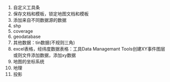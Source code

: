 1. 自定义工具条
2. 保存文档和模板，锁定地图文档和模板
3. 添加来自不同数据源的数据
  1. shp
  2. coverage
  3. geodatabase
  4. 其他数据：tin数据(不规则三角)
  5. excel表格，经纬度数据表格：工具Data Managemant Tools创建XY事件图层 或则文件添加数据，添加xy数据
4. 地图的坐标系统
  1. 地理
  2. 投影
     